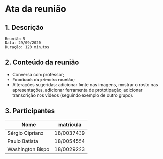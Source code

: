# Ata da reunião

## 1. Descrição

```
Reunião 5
Data: 29/09/2020
Duração: 120 minutos
```

## 2. Conteúdo da reunião

* Conversa com professor;
* Feedback da primeira reunião;
* Alterações sugeridas: adicionar fonte nas imagens, mostrar o rosto nas apresentações, adicionar ferramenta de prototipação, adicionar transcrição nos vídeos (seguindo exemplo de outro grupo).

## 3. Participantes

|Nome|matrícula|
|-|-|
| Sérgio Cipriano  | 18/0037439 |
| Paulo Batista    | 18/0054554 |
| Washington Bispo | 18/0029223 |